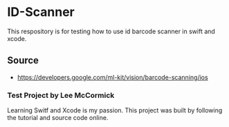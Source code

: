 # ID-Scanner
This respository is for testing how to use id barcode scanner in swift and xcode.

## Source
- https://developers.google.com/ml-kit/vision/barcode-scanning/ios

### Test Project by Lee McCormick
Learning Switf and Xcode is my passion. This project was built by following the tutorial and source code online.
